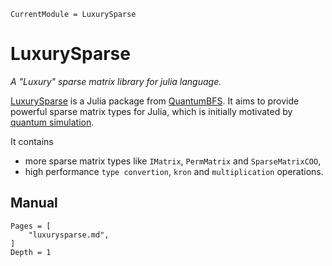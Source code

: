 ```@meta
CurrentModule = LuxurySparse
```

# LuxurySparse

*A "Luxury" sparse matrix library for julia language.*

[LuxurySparse](https://github.com/QuantumBFS/LuxurySparse.jl) is a Julia package from [QuantumBFS](https://github.com/QuantumBFS). It aims to provide powerful sparse matrix types for Julia, which is initially motivated by [quantum simulation](https://quantumbfs.github.io/Yao.jl/latest/).

It contains
* more sparse matrix types like `IMatrix`, `PermMatrix` and `SparseMatrixCOO`,
* high performance `type convertion`, `kron` and `multiplication` operations.

## Manual

```@contents
Pages = [
    "luxurysparse.md",
]
Depth = 1
```

